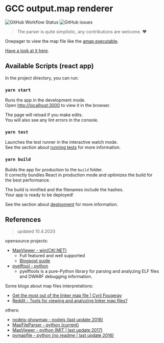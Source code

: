 # GCC output.map renderer

![GitHub Workflow Status](https://img.shields.io/github/workflow/status/bitfis/gcc-output-map-web-renderer/Node.js%20CI)
![GitHub issues](https://img.shields.io/github/issues-raw/bitfis/gcc-output-map-web-renderer)

> The parser is quite simplistic, any contributions are welcome. :heart:

Onepager to view the map file like the [amap executable](http://www.sikorskiy.net/prj/amap/index.html).

[Have a look at it here](https://bitfis.github.io/gcc-output-map-web-renderer).

## Available Scripts (react app)

In the project directory, you can run:

### `yarn start`

Runs the app in the development mode.\
Open [http://localhost:3000](http://localhost:3000) to view it in the browser.

The page will reload if you make edits.\
You will also see any lint errors in the console.

### `yarn test`

Launches the test runner in the interactive watch mode.\
See the section about [running tests](https://facebook.github.io/create-react-app/docs/running-tests) for more information.

### `yarn build`

Builds the app for production to the `build` folder.\
It correctly bundles React in production mode and optimizes the build for the best performance.

The build is minified and the filenames include the hashes.\
Your app is ready to be deployed!

See the section about [deployment](https://facebook.github.io/create-react-app/docs/deployment) for more information.

## References

> updated 10.4.2020

opensource projects:

- [MapViewer - win(C#/.NET)](https://github.com/govind-mukundan/MapViewer)
  - Full featured and well supported
  - [Blogpost guide](https://www.embeddedrelated.com/showarticle/900.php)
- [pyelftool - python](https://github.com/eliben/pyelftools)
  -  pyelftools is a pure-Python library for parsing and analyzing ELF files and DWARF debugging information.

Some blogs about map files interpretations:

- [Get the most out of the linker map file | Cyril Fougeray](https://interrupt.memfault.com/blog/get-the-most-out-of-the-linker-map-file)
- [Reddit \- Tools for viewing and analyzing linker map files?](https://www.reddit.com/r/embedded/comments/b6mvde/tools_for_viewing_and_analyzing_linker_map_files/)

others:

- [nodejs-showmap - nodejs (last update 2016)](https://github.com/meros/nodejs-showmap)
- [MapFileParser - python (current)](https://github.com/ofthedove/MapFileParser)
- [MapViewer - python (MIT | last update 2017)](https://github.com/alphaFred/MapViewer/tree/master/MapViewer)
- [pymapfile - python (no readme | last update 2016)](https://github.com/pfalcon/pymapfile)
